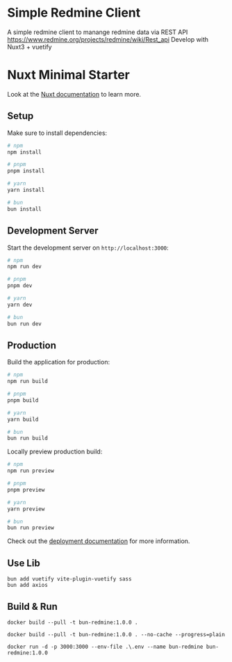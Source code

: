 # Simple Redmine Client

A simple redmine client to manange redmine data via REST API https://www.redmine.org/projects/redmine/wiki/Rest_api
Develop with Nuxt3 + vuetify

# Nuxt Minimal Starter

Look at the [Nuxt documentation](https://nuxt.com/docs/getting-started/introduction) to learn more.

## Setup

Make sure to install dependencies:

```bash
# npm
npm install

# pnpm
pnpm install

# yarn
yarn install

# bun
bun install
```

## Development Server

Start the development server on `http://localhost:3000`:

```bash
# npm
npm run dev

# pnpm
pnpm dev

# yarn
yarn dev

# bun
bun run dev
```

## Production

Build the application for production:

```bash
# npm
npm run build

# pnpm
pnpm build

# yarn
yarn build

# bun
bun run build
```

Locally preview production build:

```bash
# npm
npm run preview

# pnpm
pnpm preview

# yarn
yarn preview

# bun
bun run preview
```

Check out the [deployment documentation](https://nuxt.com/docs/getting-started/deployment) for more information.

## Use Lib

```
bun add vuetify vite-plugin-vuetify sass
bun add axios
```

## Build & Run

```
docker build --pull -t bun-redmine:1.0.0 .

docker build --pull -t bun-redmine:1.0.0 . --no-cache --progress=plain 

docker run -d -p 3000:3000 --env-file .\.env --name bun-redmine bun-redmine:1.0.0
```